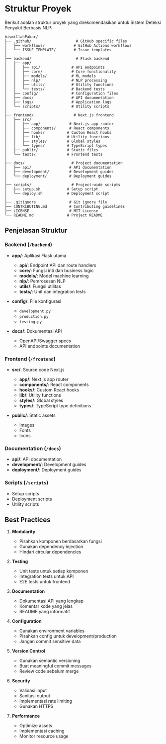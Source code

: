 # Struktur Proyek

Berikut adalah struktur proyek yang direkomendasikan untuk Sistem Deteksi Penyakit Berbasis NLP:

```
bismillahPakar/
├── .github/                    # GitHub specific files
│   ├── workflows/             # GitHub Actions workflows
│   └── ISSUE_TEMPLATE/        # Issue templates
│
├── backend/                    # Flask backend
│   ├── app/
│   │   ├── api/              # API endpoints
│   │   ├── core/             # Core functionality
│   │   ├── models/           # ML models
│   │   ├── nlp/              # NLP processing
│   │   ├── utils/            # Utility functions
│   │   └── tests/            # Backend tests
│   ├── config/               # Configuration files
│   ├── docs/                 # API documentation
│   ├── logs/                 # Application logs
│   └── scripts/              # Utility scripts
│
├── frontend/                  # Next.js frontend
│   ├── src/
│   │   ├── app/             # Next.js app router
│   │   ├── components/      # React components
│   │   ├── hooks/          # Custom React hooks
│   │   ├── lib/            # Utility functions
│   │   ├── styles/         # Global styles
│   │   └── types/          # TypeScript types
│   ├── public/             # Static files
│   └── tests/              # Frontend tests
│
├── docs/                     # Project documentation
│   ├── api/                 # API documentation
│   ├── development/         # Development guides
│   └── deployment/          # Deployment guides
│
├── scripts/                  # Project-wide scripts
│   ├── setup.sh            # Setup script
│   └── deploy.sh           # Deployment script
│
├── .gitignore               # Git ignore file
├── CONTRIBUTING.md          # Contributing guidelines
├── LICENSE                  # MIT License
└── README.md               # Project README
```

## Penjelasan Struktur

### Backend (`/backend`)

- **app/**: Aplikasi Flask utama

  - **api/**: Endpoint API dan route handlers
  - **core/**: Fungsi inti dan business logic
  - **models/**: Model machine learning
  - **nlp/**: Pemrosesan NLP
  - **utils/**: Fungsi utilitas
  - **tests/**: Unit dan integration tests

- **config/**: File konfigurasi

  - `development.py`
  - `production.py`
  - `testing.py`

- **docs/**: Dokumentasi API
  - OpenAPI/Swagger specs
  - API endpoints documentation

### Frontend (`/frontend`)

- **src/**: Source code Next.js

  - **app/**: Next.js app router
  - **components/**: React components
  - **hooks/**: Custom React hooks
  - **lib/**: Utility functions
  - **styles/**: Global styles
  - **types/**: TypeScript type definitions

- **public/**: Static assets
  - Images
  - Fonts
  - Icons

### Documentation (`/docs`)

- **api/**: API documentation
- **development/**: Development guides
- **deployment/**: Deployment guides

### Scripts (`/scripts`)

- Setup scripts
- Deployment scripts
- Utility scripts

## Best Practices

1. **Modularity**

   - Pisahkan komponen berdasarkan fungsi
   - Gunakan dependency injection
   - Hindari circular dependencies

2. **Testing**

   - Unit tests untuk setiap komponen
   - Integration tests untuk API
   - E2E tests untuk frontend

3. **Documentation**

   - Dokumentasi API yang lengkap
   - Komentar kode yang jelas
   - README yang informatif

4. **Configuration**

   - Gunakan environment variables
   - Pisahkan config untuk development/production
   - Jangan commit sensitive data

5. **Version Control**

   - Gunakan semantic versioning
   - Buat meaningful commit messages
   - Review code sebelum merge

6. **Security**

   - Validasi input
   - Sanitasi output
   - Implementasi rate limiting
   - Gunakan HTTPS

7. **Performance**
   - Optimize assets
   - Implementasi caching
   - Monitor resource usage
